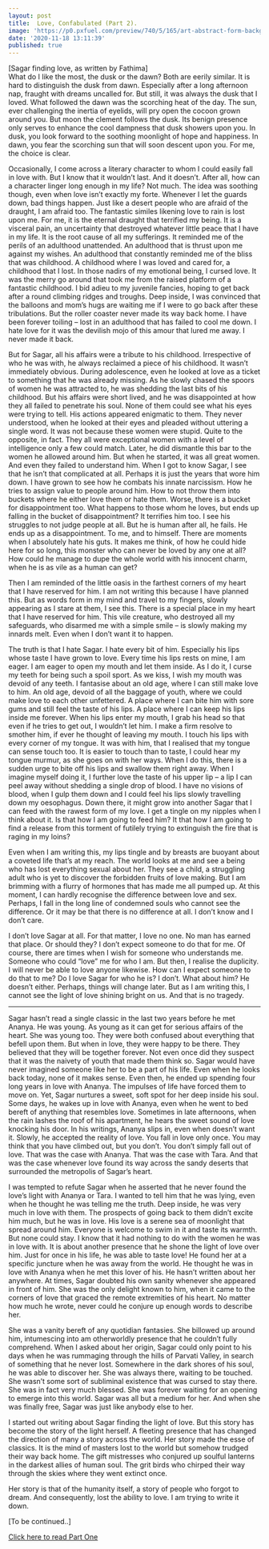```yaml
---
layout: post
title:  Love, Confabulated (Part 2).
image: 'https://p0.pxfuel.com/preview/740/5/165/art-abstract-form-background.jpg'
date: '2020-11-18 13:11:39'
published: true
---
```


[Sagar finding love, as written by Fathima]
<br>
What do I like the most, the dusk or the dawn? Both are eerily similar. It is hard to distinguish the dusk from dawn. Especially after a long afternoon nap, fraught with dreams uncalled for. But still, it was always the dusk that I loved. What followed the dawn was the scorching heat of the day. The sun, ever challenging the inertia of eyelids, will pry open the cocoon grown around you. But moon the clement follows the dusk. Its benign presence only serves to enhance the cool dampness that dusk showers upon you. In dusk, you look forward to the soothing moonlight of hope and happiness. In dawn, you fear the scorching sun that will soon descent upon you. For me, the choice is clear. 

Occasionally, I come across a literary character to whom I could easily fall in love with. But I know that it wouldn’t last. And it doesn’t. After all, how can a character linger long enough in my life? Not much. The idea was soothing though, even when love isn’t exactly my forte. Whenever I let the guards down, bad things happen. Just like a desert people who are afraid of the draught, I am afraid too. The fantastic similes likening love to rain is lost upon me. For me, it is the eternal draught that terrified my being. It is a visceral pain, an uncertainty that destroyed whatever little peace that I have in my life. It is the root cause of all my sufferings. It reminded me of the perils of an adulthood unattended. An adulthood that is thrust upon me against my wishes. An adulthood that constantly reminded me of the bliss that was childhood. A childhood where I was loved and cared for, a childhood that I lost. In those nadirs of my emotional being, I cursed love. It was the merry go around that took me from the raised platform of a fantastic childhood. I bid adieu to my juvenile fancies, hoping to get back after a round climbing ridges and troughs. Deep inside, I was convinced that the balloons and mom’s hugs are waiting me if I were to go back after these tribulations. But the roller coaster never made its way back home. I have been forever toiling – lost in an adulthood that has failed to cool me down. I hate love for it was the devilish mojo of this amour that lured me away. I never made it back.

But for Sagar, all his affairs were a tribute to his childhood. Irrespective of who he was with, he always reclaimed a piece of his childhood. It wasn’t immediately obvious. During adolescence, even he looked at love as a ticket to something that he was already missing. As he slowly chased the spoors of women he was attracted to, he was shedding the last bits of his childhood. But his affairs were short lived, and he was disappointed at how they all failed to penetrate his soul. None of them could see what his eyes were trying to tell. His actions appeared enigmatic to them. They never understood, when he looked at their eyes and pleaded without uttering a single word. It was not because these women were stupid. Quite to the opposite, in fact. They all were exceptional women with a level of intelligence only a few could match. Later, he did dismantle this bar to the women he allowed around him. But when he started, it was all great women. And even they failed to understand him. When I got to know Sagar, I see that he isn’t that complicated at all. Perhaps it is just the years that wore him down. I have grown to see how he combats his innate narcissism. How he tries to assign value to people around him. How to not throw them into buckets where he either love them or hate them. Worse, there is a bucket for disappointment too. What happens to those whom he loves, but ends up falling in the bucket of disappointment? It terrifies him too. I see his struggles to not judge people at all. But he is human after all, he fails. He ends up as a disappointment. To me, and to himself. There are moments when I absolutely hate his guts. It makes me think, of how he could hide here for so long, this monster who can never be loved by any one at all? How could he manage to dupe the whole world with his innocent charm, when he is as vile as a human can get?

Then I am reminded of the little oasis in the farthest corners of my heart that I have reserved for him. I am not writing this because I have planned this. But as words form in my mind and travel to my fingers, slowly appearing as I stare at them, I see this. There is a special place in my heart that I have reserved for him. This vile creature, who destroyed all my safeguards, who disarmed me with a simple smile – is slowly making my innards melt. Even when I don’t want it to happen. 

The truth is that I hate Sagar. I hate every bit of him. Especially his lips whose taste I have grown to love. Every time his lips rests on mine, I am eager. I am eager to open my mouth and let them inside. As I do it, I curse my teeth for being such a spoil sport. As we kiss, I wish my mouth was devoid of any teeth. I fantasise about an old age, where I can still make love to him. An old age, devoid of all the baggage of youth, where we could make love to each other unfettered. A place where I can bite him with sore gums and still feel the taste of his lips. A place where I can keep his lips inside me forever. When his lips enter my mouth, I grab his head so that even if he tries to get out, I wouldn’t let him. I make a firm resolve to smother him, if ever he thought of leaving my mouth. I touch his lips with every corner of my tongue. It was with him, that I realised that my tongue can sense touch too. It is easier to touch than to taste, I could hear my tongue murmur, as she goes on with her ways. When I do this, there is a sudden urge to bite off his lips and swallow them right away. When I imagine myself doing it, I further love the taste of his upper lip – a lip I can peel away without shedding a single drop of blood. I have no visions of blood, when I gulp them down and I could feel his lips slowly travelling down my oesophagus. Down there, it might grow into another Sagar that I can feed with the rawest form of my love. I get a tingle on my nipples when I think about it. Is that how I am going to feed him? It that how I am going to find a release from this torment of futilely trying to extinguish the fire that is raging in my loins?

Even when I am writing this, my lips tingle and by breasts are buoyant about a coveted life that’s at my reach. The world looks at me and see a being who has lost everything sexual about her. They see a child, a struggling adult who is yet to discover the forbidden fruits of love making. But I am brimming with a flurry of hormones that has made me all pumped up. At this moment, I can hardly recognise the difference between love and sex. Perhaps, I fall in the long line of condemned souls who cannot see the difference. Or it may be that there is no difference at all. I don’t know and I don’t care. 

I don’t love Sagar at all. For that matter, I love no one. No man has earned that place. Or should they? I don’t expect someone to do that for me. Of course, there are times when I wish for someone who understands me. Someone who could “love” me for who I am. But then, I realise the duplicity. I will never be able to love anyone likewise. How can I expect someone to do that to me? Do I love Sagar for who he is? I don’t. What about him? He doesn’t either. Perhaps, things will change later. But as I am writing this, I cannot see the light of love shining bright on us. And that is no tragedy.

<hr>

Sagar hasn’t read a single classic in the last two years before he met Ananya. He was young. As young as it can get for serious affairs of the heart. She was young too. They were both confused about everything that befell upon them. But when in love, they were happy to be there. They believed that they will be together forever. Not even once did they suspect that it was the naivety of youth that made them think so. Sagar would have never imagined someone like her to be a part of his life. Even when he looks back today, none of it makes sense. Even then, he ended up spending four long years in love with Ananya. The impulses of life have forced them to move on. Yet, Sagar nurtures a sweet, soft spot for her deep inside his soul. Some days, he wakes up in love with Ananya, even when he went to bed bereft of anything that resembles love. Sometimes in late afternoons, when the rain lashes the roof of his apartment, he hears the sweet sound of love knocking his door. In his writings, Ananya slips in, even when doesn’t want it. Slowly, he accepted the reality of love. You fall in love only once. You may think that you have climbed out, but you don’t. You don’t simply fall out of love. That was the case with Ananya. That was the case with Tara. And that was the case whenever love found its way across the sandy deserts that surrounded the metropolis of Sagar’s heart. 

I was tempted to refute Sagar when he asserted that he never found the love’s light with Ananya or Tara. I wanted to tell him that he was lying, even when he thought he was telling me the truth. Deep inside, he was very much in love with them. The prospects of going back to them didn’t excite him much, but he was in love. His love is a serene sea of moonlight that spread around him. Everyone is welcome to swim in it and taste its warmth. But none could stay. I know that it had nothing to do with the women he was in love with. It is about another presence that he shone the light of love over him. Just for once in his life, he was able to taste love! He found her at a specific juncture when he was away from the world. He thought he was in love with Ananya when he met this lover of his. He hasn’t written about her anywhere. At times, Sagar doubted his own sanity whenever she appeared in front of him. She was the only delight known to him, when it came to the corners of love that graced the remote extremities of his heart. No matter how much he wrote, never could he conjure up enough words to describe her. 

She was a vanity bereft of any quotidian fantasies. She billowed up around him, intumescing into am otherworldly presence that he couldn’t fully comprehend. When I asked about her origin, Sagar could only point to his days when he was rummaging through the hills of Parvati Valley, in search of something that he never lost. Somewhere in the dark shores of his soul, he was able to discover her. She was always there, waiting to be touched. She wasn’t some sort of subliminal existence that was cursed to stay there. She was in fact very much blessed. She was forever waiting for an opening to emerge into this world. Sagar was all but a medium for her. And when she was finally free, Sagar was just like anybody else to her. 

I started out writing about Sagar finding the light of love. But this story has become the story of the light herself. A fleeting presence that has changed the direction of many a story across the world. Her story made the esse of classics. It is the mind of masters lost to the world but somehow trudged their way back home. The gift mistresses who conjured up soulful lanterns in the darkest allies of human soul. The grit birds who chirped their way through the skies where they went extinct once.

Her story is that of the humanity itself, a story of people who forgot to dream. And consequently, lost the ability to love. I am trying to write it down.
 
[To be continued..]

[Click here to read Part One](http://blog.hashin.me/2020/11/07/love-confabulated-part-one/)



